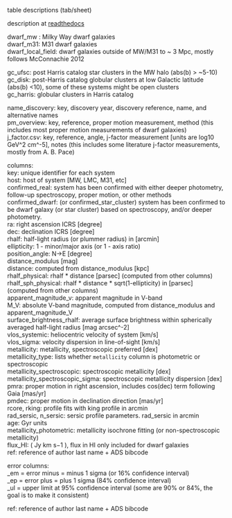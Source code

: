 table descriptions (tab/sheet)

description at [readthedocs](https://local-volume-database.readthedocs.io/en/latest/usage.html#decription-of-tables)

dwarf_mw : Milky Way dwarf galaxies  
dwarf_m31: M31 dwarf galaxies  
dwarf_local_field: dwarf galaxies outside of MW/M31 to ~ 3 Mpc, mostly follows McConnachie 2012

gc_ufsc: post Harris catalog star clusters in the MW halo (abs(b) > ~5-10)  
gc_disk: post-Harris catalog globular clusters at low Galactic latitude (abs(b) <10), some of these systems might be open clusters  
gc_harris: globular clusters in Harris catalog

name_discovery: key, discovery year, discovery reference, name, and alternative names  
pm_overview: key, reference, proper motion measurement, method (this includes most proper motion measurements of dwarf galaxies)  
j_factor.csv: key, reference, angle, j-factor measurement [units are log10 GeV^2 cm^-5], notes (this includes some literature j-factor measurements, mostly from A. B. Pace)

columns:  
key: unique identifier for each system  
host: host of system [MW, LMC, M31, etc]  
confirmed_real: system has been confirmed with either deeper photometry, follow-up spectroscopy, proper motion, or other methods  
confirmed_dwarf: (or confirmed_star_cluster) system has been confirmed to be dwarf galaxy (or star cluster) based on spectroscopy, and/or deeper photometry.  
ra: right ascension ICRS [degree]  
dec: declination ICRS [degree]  
rhalf: half-light radius (or plummer radius) in [arcmin]  
ellipticity: 1 - minor/major axis (or 1 - axis ratio)  
position_angle: N->E [degree]   
distance_modulus [mag]  
distance: computed from distance_modulus [kpc]  
rhalf_physical: rhalf * distance  [parsec] (computed from other columns)  
rhalf_sph_physical: rhalf * distance * sqrt(1-ellipticity) in [parsec] (computed from other columns)  
apparent_magnitude_v: apparent magnitude in V-band  
M_V: absolute V-band magnitude, computed from distance_modulus and apparent_magnitude_V  
surface_brightness_rhalf: average surface brightness within spherically averaged half-light radius [mag arcsec^-2]  
vlos_systemic: heliocentric velocity of system [km/s]  
vlos_sigma: velocity dispersion in line-of-sight [km/s]  
metallicity: metallicity, spectroscopic preferred [dex]  
metallicity_type: lists whether `metallicity` column is photometric or spectroscopic  
metallicity_spectroscopic: spectroscopic metallicity [dex]  
metallicity_spectroscopic_sigma: spectroscopic metallicity dispersion [dex]  
pmra: proper motion in right ascension, includes cos(dec) term following Gaia [mas/yr]  
pmdec: proper motion in declination direction [mas/yr]  
rcore, rking: profile fits with king profile in arcmin  
rad_sersic, n_sersic: sersic profile parameters. rad_sersic in arcmin  
age: Gyr units  
metallicity_photometric: metallicity isochrone fitting (or non-spectroscopic metallicity)  
flux_HI: (  Jy km s−1 ), flux in HI only included for dwarf galaxies  
ref: reference of author last name + ADS bibcode  

error columns:  
_em = error minus = minus 1 sigma (or 16% confidence interval)  
_ep = error plus = plus 1 sigma (84% confidence interval)  
_ul = upper limit at 95% confidence interval (some are 90% or 84%, the goal is to make it consistent)  

ref: reference of author last name + ADS bibcode
